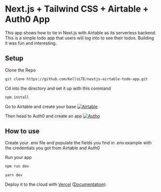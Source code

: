 # Next.js + Tailwind CSS + Airtable + Auth0 App

This app shows how to tie in Next.js with Airtable as its serverless backend. This is a simple todo app that users will log into to see their todos. Building it was fun and interesting.

## Setup

Clone the Repo

```bash
git clone https://github.com/KellsLTE/nextjs-airtable-todo-app.git
```

Cd into the directory and set it up with this command

```bash
npm install
```
Go to Airtable and create your base [![Airtable](https://airtable.com)](https://airtable.com)

Then head to Auth0 and create an app [![Autho](https://auth0.com)](https://auth0.com)

## How to use

Create your .env file and populate the fields you find in .env.example with the credentials you got from Airtable and Auth0

Run your app

```bash
npm run dev
```

```bash
yarn dev
```

Deploy it to the cloud with [Vercel](https://vercel.com/new?utm_source=github&utm_medium=readme&utm_campaign=next-example) ([Documentation](https://nextjs.org/docs/deployment)).

